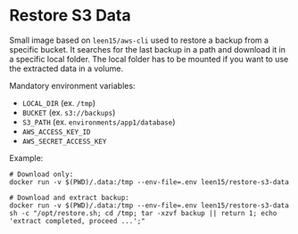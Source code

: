 # Restore S3 Data

Small image based on `leen15/aws-cli` used to restore a backup from a specific bucket.
It searches for the last backup in a path and download it in a specific local folder.
The local folder has to be mounted if you want to use the extracted data in a volume.

Mandatory environment variables:

- `LOCAL_DIR` (ex. `/tmp`)
- `BUCKET` (ex. `s3://backups`)
- `S3_PATH` (ex. `environments/app1/database`)
- `AWS_ACCESS_KEY_ID`
- `AWS_SECRET_ACCESS_KEY`

Example:
```
# Download only:
docker run -v $(PWD)/.data:/tmp --env-file=.env leen15/restore-s3-data

# Download and extract backup:
docker run -v $(PWD)/.data:/tmp --env-file=.env leen15/restore-s3-data sh -c "/opt/restore.sh; cd /tmp; tar -xzvf backup || return 1; echo 'extract completed, proceed ...';"
```
